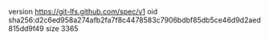 version https://git-lfs.github.com/spec/v1
oid sha256:d2c6ed958a274afb2fa7f8c4478583c7906bdbf85db5ce46d9d2aed815dd9f49
size 3365

